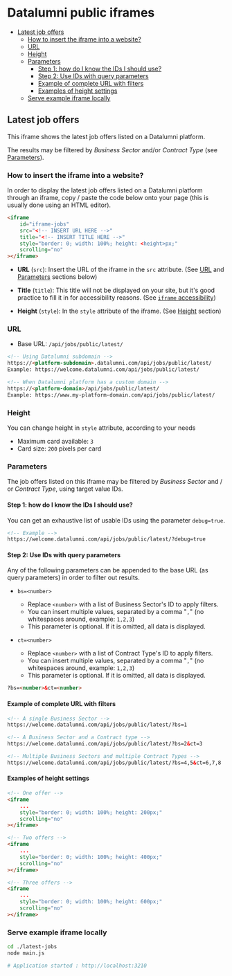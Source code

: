 # Datalumni public iframes

<!-- TOC -->
- [Latest job offers](#latest-job-offers)
  - [How to insert the iframe into a website?](#how-to-insert-the-iframe-into-a-website)
  - [URL](#url)
  - [Height](#height)
  - [Parameters](#parameters)
    - [Step 1: how do I know the IDs I should use?](#step-1-how-do-i-know-the-ids-i-should-use)
    - [Step 2: Use IDs with query parameters](#step-2-use-ids-with-query-parameters)
    - [Example of complete URL with filters](#example-of-complete-url-with-filters)
    - [Examples of height settings](#examples-of-height-settings)
  - [Serve example iframe locally](#serve-example-iframe-locally)
<!-- /TOC -->

## Latest job offers

This iframe shows the latest job offers listed on a Datalumni platform.

The results may be filtered by *Business Sector* and/or *Contract Type* (see [Parameters](#parameters)).

### How to insert the iframe into a website?

In order to display the latest job offers listed on a Datalumni platform through an iframe, copy / paste the code below onto your page (this is usually done using an HTML editor).

```html
<iframe
    id="iframe-jobs"
    src="<!-- INSERT URL HERE -->"
    title="<!-- INSERT TITLE HERE -->"
    style="border: 0; width: 100%; height: <height>px;"
    scrolling="no"
></iframe>
```

- **URL** (`src`): Insert the URL of the iframe in the `src` attribute. (See [URL](#url) and [Parameters](#parameters) sections below)

- **Title** (`title`): This title will not be displayed on your site, but it's good practice to fill it in for accessibility reasons. (See [`iframe` accessibility](https://developer.mozilla.org/en-US/docs/Web/HTML/Element/iframe#accessibility_concerns))

- **Height** (`style`): In the `style` attribute of the iframe. (See [Height](#height) section)

### URL

- Base URL: `/api/jobs/public/latest/`

```html
<!-- Using Datalumni subdomain -->
https://<platform-subdomain>.datalumni.com/api/jobs/public/latest/
Example: https://welcome.datalumni.com/api/jobs/public/latest/

<!-- When Datalumni platform has a custom domain -->
https://<platform-domain>/api/jobs/public/latest/
Example: https://www.my-platform-domain.com/api/jobs/public/latest/
```

### Height

You can change height in `style` attribute, according to your needs

- Maximum card available: `3`
- Card size: `200` pixels per card

### Parameters

The job offers listed on this iframe may be filtered by *Business Sector* and / or *Contract Type*, using target value IDs.

#### Step 1: how do I know the IDs I should use?

You can get an exhaustive list of usable IDs using the parameter `debug=true`.

```html
<!-- Example -->
https://welcome.datalumni.com/api/jobs/public/latest/?debug=true
```

#### Step 2: Use IDs with query parameters

Any of the following parameters can be appended to the base URL (as query parameters) in order to filter out results.

- `bs=<number>`
  - Replace `<number>` with a list of Business Sector's ID to apply filters.
  - You can insert multiple values, separated by a comma "`,`" (no whitespaces around, example: `1,2,3`)
  - This parameter is optional. If it is omitted, all data is displayed.

- `ct=<number>`
  - Replace `<number>` with a list of Contract Type's ID to apply filters.
  - You can insert multiple values, separated by a comma "`,`" (no whitespaces around, example: `1,2,3`)
  - This parameter is optional. If it is omitted, all data is displayed.

```html
?bs=<number>&ct=<number>
```

#### Example of complete URL with filters

```html
<!-- A single Business Sector -->
https://welcome.datalumni.com/api/jobs/public/latest/?bs=1

<!-- A Business Sector and a Contract type -->
https://welcome.datalumni.com/api/jobs/public/latest/?bs=2&ct=3

<!-- Multiple Business Sectors and multiple Contract Types -->
https://welcome.datalumni.com/api/jobs/public/latest/?bs=4,5&ct=6,7,8
```

#### Examples of height settings

```html
<!-- One offer -->
<iframe
    ...
    style="border: 0; width: 100%; height: 200px;"
    scrolling="no"
></iframe>

<!-- Two offers -->
<iframe
    ...
    style="border: 0; width: 100%; height: 400px;"
    scrolling="no"
></iframe>

<!-- Three offers -->
<iframe
    ...
    style="border: 0; width: 100%; height: 600px;"
    scrolling="no"
></iframe>

```

### Serve example iframe locally

```sh
cd ./latest-jobs
node main.js

# Application started : http://localhost:3210
```
